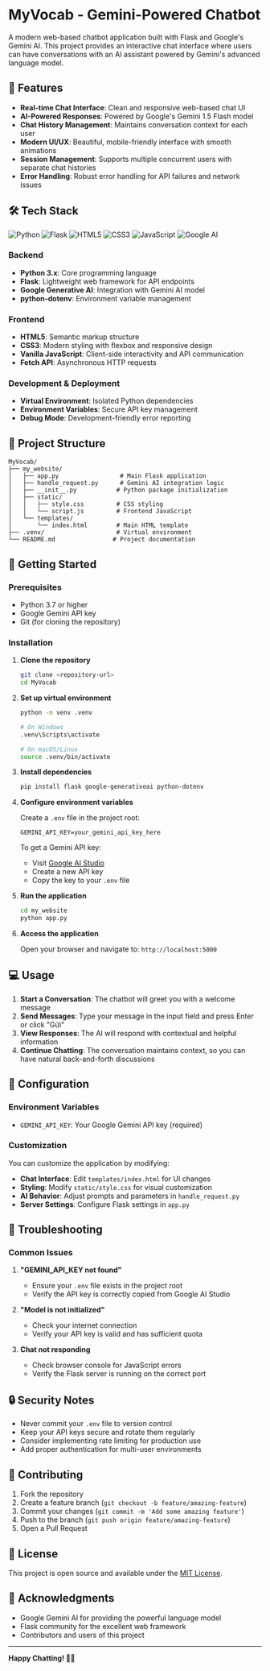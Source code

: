 # MyVocab - Gemini-Powered Chatbot

A modern web-based chatbot application built with Flask and Google's Gemini AI. This project provides an interactive chat interface where users can have conversations with an AI assistant powered by Gemini's advanced language model.

## 🚀 Features

- **Real-time Chat Interface**: Clean and responsive web-based chat UI
- **AI-Powered Responses**: Powered by Google's Gemini 1.5 Flash model
- **Chat History Management**: Maintains conversation context for each user
- **Modern UI/UX**: Beautiful, mobile-friendly interface with smooth animations
- **Session Management**: Supports multiple concurrent users with separate chat histories
- **Error Handling**: Robust error handling for API failures and network issues

## 🛠️ Tech Stack

![Python](https://img.shields.io/badge/Python-3776AB?style=for-the-badge&logo=python&logoColor=white)
![Flask](https://img.shields.io/badge/Flask-000000?style=for-the-badge&logo=flask&logoColor=white)
![HTML5](https://img.shields.io/badge/HTML5-E34F26?style=for-the-badge&logo=html5&logoColor=white)
![CSS3](https://img.shields.io/badge/CSS3-1572B6?style=for-the-badge&logo=css3&logoColor=white)
![JavaScript](https://img.shields.io/badge/JavaScript-F7DF1E?style=for-the-badge&logo=javascript&logoColor=black)
![Google AI](https://img.shields.io/badge/Google%20AI-4285F4?style=for-the-badge&logo=google&logoColor=white)

### Backend
- **Python 3.x**: Core programming language
- **Flask**: Lightweight web framework for API endpoints
- **Google Generative AI**: Integration with Gemini AI model
- **python-dotenv**: Environment variable management

### Frontend
- **HTML5**: Semantic markup structure
- **CSS3**: Modern styling with flexbox and responsive design
- **Vanilla JavaScript**: Client-side interactivity and API communication
- **Fetch API**: Asynchronous HTTP requests

### Development & Deployment
- **Virtual Environment**: Isolated Python dependencies
- **Environment Variables**: Secure API key management
- **Debug Mode**: Development-friendly error reporting

## 📁 Project Structure

```
MyVocab/
├── my_website/
│   ├── app.py                 # Main Flask application
│   ├── handle_request.py      # Gemini AI integration logic
│   ├── __init__.py           # Python package initialization
│   ├── static/
│   │   ├── style.css         # CSS styling
│   │   └── script.js         # Frontend JavaScript
│   └── templates/
│       └── index.html        # Main HTML template
├── .venv/                    # Virtual environment
└── README.md                # Project documentation
```

## 🚀 Getting Started

### Prerequisites

- Python 3.7 or higher
- Google Gemini API key
- Git (for cloning the repository)

### Installation

1. **Clone the repository**
   ```bash
   git clone <repository-url>
   cd MyVocab
   ```

2. **Set up virtual environment**
   ```bash
   python -m venv .venv
   
   # On Windows
   .venv\Scripts\activate
   
   # On macOS/Linux
   source .venv/bin/activate
   ```

3. **Install dependencies**
   ```bash
   pip install flask google-generativeai python-dotenv
   ```

4. **Configure environment variables**
   
   Create a `.env` file in the project root:
   ```env
   GEMINI_API_KEY=your_gemini_api_key_here
   ```

   To get a Gemini API key:
   - Visit [Google AI Studio](https://makersuite.google.com/app/apikey)
   - Create a new API key
   - Copy the key to your `.env` file

5. **Run the application**
   ```bash
   cd my_website
   python app.py
   ```

6. **Access the application**
   
   Open your browser and navigate to: `http://localhost:5000`

## 💻 Usage

1. **Start a Conversation**: The chatbot will greet you with a welcome message
2. **Send Messages**: Type your message in the input field and press Enter or click "Gửi"
3. **View Responses**: The AI will respond with contextual and helpful information
4. **Continue Chatting**: The conversation maintains context, so you can have natural back-and-forth discussions

## 🔧 Configuration

### Environment Variables

- `GEMINI_API_KEY`: Your Google Gemini API key (required)

### Customization

You can customize the application by modifying:

- **Chat Interface**: Edit `templates/index.html` for UI changes
- **Styling**: Modify `static/style.css` for visual customization
- **AI Behavior**: Adjust prompts and parameters in `handle_request.py`
- **Server Settings**: Configure Flask settings in `app.py`

## 🐛 Troubleshooting

### Common Issues

1. **"GEMINI_API_KEY not found"**
   - Ensure your `.env` file exists in the project root
   - Verify the API key is correctly copied from Google AI Studio

2. **"Model is not initialized"**
   - Check your internet connection
   - Verify your API key is valid and has sufficient quota

3. **Chat not responding**
   - Check browser console for JavaScript errors
   - Verify the Flask server is running on the correct port

## 🔒 Security Notes

- Never commit your `.env` file to version control
- Keep your API keys secure and rotate them regularly
- Consider implementing rate limiting for production use
- Add proper authentication for multi-user environments

## 🤝 Contributing

1. Fork the repository
2. Create a feature branch (`git checkout -b feature/amazing-feature`)
3. Commit your changes (`git commit -m 'Add some amazing feature'`)
4. Push to the branch (`git push origin feature/amazing-feature`)
5. Open a Pull Request

## 📝 License

This project is open source and available under the [MIT License](LICENSE).

## 🙏 Acknowledgments

- Google Gemini AI for providing the powerful language model
- Flask community for the excellent web framework
- Contributors and users of this project

---

**Happy Chatting! 🤖💬**